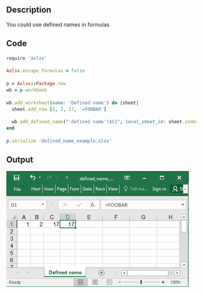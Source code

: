 ## Description

You could use defined names in formulas

## Code

```ruby
require 'axlsx'

Axlsx.escape_formulas = false

p = Axlsx::Package.new
wb = p.workbook

wb.add_worksheet(name: 'Defined name') do |sheet|
  sheet.add_row [1, 2, 17, '=FOOBAR']

  wb.add_defined_name("'defined name'!$C1", local_sheet_id: sheet.index, name: 'FOOBAR')
end

p.serialize 'defined_name_example.xlsx'
```

## Output

![Output](images/defined_name_example.png "Output")
